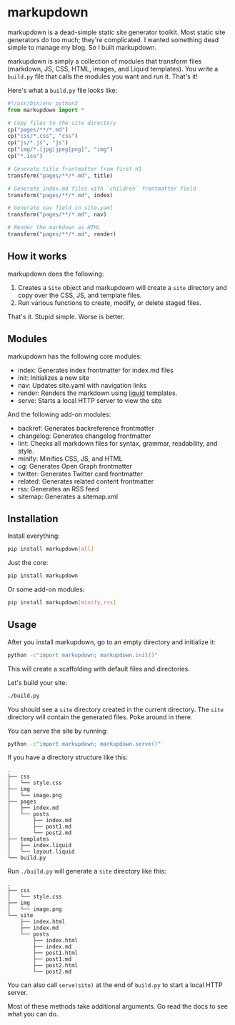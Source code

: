 # markupdown

markupdown is a dead-simple static site generator toolkit. Most static site generators do too much; they're complicated. I wanted something dead simple to manage my blog. So I built markupdown.

markupdown is simply a collection of modules that transform files (markdown, JS, CSS, HTML, images, and Liquid templates). You write a `build.py` file that calls the modules you want and run it. That's it!

Here's what a `build.py` file looks like:

```python
#!/usr/bin/env python3
from markupdown import *

# Copy files to the site directory
cp("pages/**/*.md")
cp("css/*.css", "css")
cp("js/*.js", "js")
cp("img/*.[jpg|jpeg|png]", "img")
cp("*.ico")

# Generate title frontmatter from first H1
transform("pages/**/*.md", title)

# Generate index.md files with `children` frontmatter field
transform("pages/**/*.md", index)

# Generate nav field in site.yaml
transform("pages/**/*.md", nav)

# Render the markdown as HTML
transform("pages/**/*.md", render)
```

## How it works

markupdown does the following:

1. Creates a `Site` object and markupdown will create a `site` directory and copy over the CSS, JS, and template files.
2. Run various functions to create, modify, or delete staged files.

That's it. Stupid simple. Worse is better.

## Modules

markupdown has the following core modules:

- index: Generates index frontmatter for index.md files
- init: Initializes a new site
- nav: Updates site.yaml with navigation links
- render: Renders the markdown using [liquid](https://shopify.github.io/liquid/) templates.
- serve: Starts a local HTTP server to view the site

And the following add-on modules:

- backref: Generates backreference frontmatter
- changelog: Generates changelog frontmatter
- lint: Checks all markdown files for syntax, grammar, readability, and style.
- minify: Minifies CSS, JS, and HTML
- og: Generates Open Graph frontmatter
- twitter: Generates Twitter card frontmatter
- related: Generates related content frontmatter
- rss: Generates an RSS feed
- sitemap: Generates a sitemap.xml

## Installation

Install everything:

```bash
pip install markupdown[all]
```

Just the core:

```bash
pip install markupdown
```

Or some add-on modules:
```bash
pip install markupdown[minify,rss]
```

## Usage

After you install markupdown, go to an empty directory and initialize it:

```bash
python -c"import markupdown; markupdown.init()"
```

This will create a scaffolding with default files and directories.

Let's build your site:

```bash
./build.py
```

You should see a `site` directory created in the current directory. The `site` directory will contain the generated files. Poke around in there.

You can serve the site by running:

```bash
python -c"import markupdown; markupdown.serve()"
```

If you have a directory structure like this:

```text
.
├── css
│   └── style.css
├── img
│   └── image.png
├── pages
│   ├── index.md
│   └── posts
│       ├── index.md
│       ├── post1.md
│       └── post2.md
├── templates
│   ├── index.liquid
│   └── layout.liquid
└── build.py
```

Run `./build.py` will generate a `site` directory like this:

```text
.
├── css
│   └── style.css
├── img
│   └── image.png
└── site
    ├── index.html
    ├── index.md
    └── posts
        ├── index.html
        ├── index.md
        ├── post1.html
        ├── post1.md
        ├── post2.html
        └── post2.md
```

You can also call `serve(site)` at the end of `build.py` to start a local HTTP server.

Most of these methods take additional arguments. Go read the docs to see what you can do.

